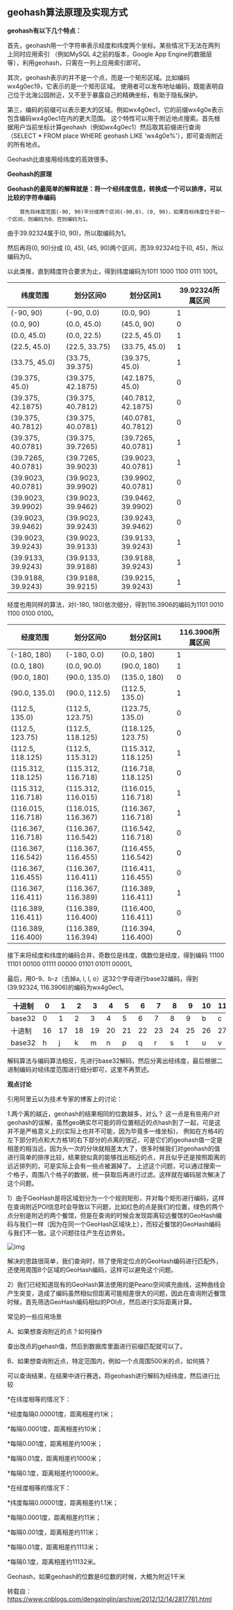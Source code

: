 ## geohash算法原理及实现方式

**geohash有以下几个特点：**

首先，geohash用一个字符串表示经度和纬度两个坐标。某些情况下无法在两列上同时应用索引 （例如MySQL 4之前的版本，Google App Engine的数据层等），利用geohash，只需在一列上应用索引即可。

其次，geohash表示的并不是一个点，而是一个矩形区域。比如编码wx4g0ec19，它表示的是一个矩形区域。 使用者可以发布地址编码，既能表明自己位于北海公园附近，又不至于暴露自己的精确坐标，有助于隐私保护。

第三，编码的前缀可以表示更大的区域。例如wx4g0ec1，它的前缀wx4g0e表示包含编码wx4g0ec1在内的更大范围。 这个特性可以用于附近地点搜索。首先根据用户当前坐标计算geohash（例如wx4g0ec1）然后取其前缀进行查询 （SELECT * FROM place WHERE geohash LIKE 'wx4g0e%'），即可查询附近的所有地点。

Geohash比直接用经纬度的高效很多。

 

**Geohash的原理**

**Geohash的最简单的解释就是：将一个经纬度信息，转换成一个可以排序，可以比较的字符串编码**

        首先将纬度范围(-90, 90)平分成两个区间(-90,0)、(0, 90)，如果目标纬度位于前一个区间，则编码为0，否则编码为1。

由于39.92324属于(0, 90)，所以取编码为1。

然后再将(0, 90)分成 (0, 45), (45, 90)两个区间，而39.92324位于(0, 45)，所以编码为0。

以此类推，直到精度符合要求为止，得到纬度编码为1011 1000 1100 0111 1001。

| 纬度范围           | 划分区间0          | 划分区间1          | 39.92324所属区间 |
| ------------------ | ------------------ | ------------------ | ---------------- |
| (-90, 90)          | (-90, 0.0)         | (0.0, 90)          | 1                |
| (0.0, 90)          | (0.0, 45.0)        | (45.0, 90)         | 0                |
| (0.0, 45.0)        | (0.0, 22.5)        | (22.5, 45.0)       | 1                |
| (22.5, 45.0)       | (22.5, 33.75)      | (33.75, 45.0)      | 1                |
| (33.75, 45.0)      | (33.75, 39.375)    | (39.375, 45.0)     | 1                |
| (39.375, 45.0)     | (39.375, 42.1875)  | (42.1875, 45.0)    | 0                |
| (39.375, 42.1875)  | (39.375, 40.7812)  | (40.7812, 42.1875) | 0                |
| (39.375, 40.7812)  | (39.375, 40.0781)  | (40.0781, 40.7812) | 0                |
| (39.375, 40.0781)  | (39.375, 39.7265)  | (39.7265, 40.0781) | 1                |
| (39.7265, 40.0781) | (39.7265, 39.9023) | (39.9023, 40.0781) | 1                |
| (39.9023, 40.0781) | (39.9023, 39.9902) | (39.9902, 40.0781) | 0                |
| (39.9023, 39.9902) | (39.9023, 39.9462) | (39.9462, 39.9902) | 0                |
| (39.9023, 39.9462) | (39.9023, 39.9243) | (39.9243, 39.9462) | 0                |
| (39.9023, 39.9243) | (39.9023, 39.9133) | (39.9133, 39.9243) | 1                |
| (39.9133, 39.9243) | (39.9133, 39.9188) | (39.9188, 39.9243) | 1                |
| (39.9188, 39.9243) | (39.9188, 39.9215) | (39.9215, 39.9243) | 1                |

 

经度也用同样的算法，对(-180, 180)依次细分，得到116.3906的编码为1101 0010 1100 0100 0100。

| 经度范围           | 划分区间0          | 划分区间1          | 116.3906所属区间 |
| ------------------ | ------------------ | ------------------ | ---------------- |
| (-180, 180)        | (-180, 0.0)        | (0.0, 180)         | 1                |
| (0.0, 180)         | (0.0, 90.0)        | (90.0, 180)        | 1                |
| (90.0, 180)        | (90.0, 135.0)      | (135.0, 180)       | 0                |
| (90.0, 135.0)      | (90.0, 112.5)      | (112.5, 135.0)     | 1                |
| (112.5, 135.0)     | (112.5, 123.75)    | (123.75, 135.0)    | 0                |
| (112.5, 123.75)    | (112.5, 118.125)   | (118.125, 123.75)  | 0                |
| (112.5, 118.125)   | (112.5, 115.312)   | (115.312, 118.125) | 1                |
| (115.312, 118.125) | (115.312, 116.718) | (116.718, 118.125) | 0                |
| (115.312, 116.718) | (115.312, 116.015) | (116.015, 116.718) | 1                |
| (116.015, 116.718) | (116.015, 116.367) | (116.367, 116.718) | 1                |
| (116.367, 116.718) | (116.367, 116.542) | (116.542, 116.718) | 0                |
| (116.367, 116.542) | (116.367, 116.455) | (116.455, 116.542) | 0                |
| (116.367, 116.455) | (116.367, 116.411) | (116.411, 116.455) | 0                |
| (116.367, 116.411) | (116.367, 116.389) | (116.389, 116.411) | 1                |
| (116.389, 116.411) | (116.389, 116.400) | (116.400, 116.411) | 0                |
| (116.389, 116.400) | (116.389, 116.394) | (116.394, 116.400) | 0                |

接下来将经度和纬度的编码合并，奇数位是纬度，偶数位是经度，得到编码 11100 11101 00100 01111 00000 01101 01011 00001。

最后，用0-9、b-z（去掉a, i, l, o）这32个字母进行base32编码，得到(39.92324, 116.3906)的编码为wx4g0ec1。

| 十进制 | 0    | 1    | 2    | 3    | 4    | 5    | 6    | 7    | 8    | 9    | 10   | 11   | 12   | 13   | 14   | 15   |
| ------ | ---- | ---- | ---- | ---- | ---- | ---- | ---- | ---- | ---- | ---- | ---- | ---- | ---- | ---- | ---- | ---- |
| base32 | 0    | 1    | 2    | 3    | 4    | 5    | 6    | 7    | 8    | 9    | b    | c    | d    | e    | f    | g    |
| 十进制 | 16   | 17   | 18   | 19   | 20   | 21   | 22   | 23   | 24   | 25   | 26   | 27   | 28   | 29   | 30   | 31   |
| base32 | h    | j    | k    | m    | n    | p    | q    | r    | s    | t    | u    | v    | w    | x    | y    | z    |

 

解码算法与编码算法相反，先进行base32解码，然后分离出经纬度，最后根据二进制编码对经纬度范围进行细分即可，这里不再赘述。



**观点讨论**

引用阿里云以为技术专家的博客上的讨论：

1.两个离的越近，geohash的结果相同的位数越多，对么？
这一点是有些用户对geohash的误解，虽然geo确实尽可能的将位置相近的点hash到了一起，可是这并不是严格意义上的(实际上也并不可能，因为毕竟多一维坐标)，
例如在方格4的左下部分的点和大方格1的右下部分的点离的很近，可是它们的geohash值一定是相差的相当远，因为头一次的分块就相差太大了，很多时候我们对geohash的值进行简单的排序比较，结果貌似真的能够找出相近的点，并且似乎还是按照距离的远近排列的，可是实际上会有一些点被漏掉了。
上述这个问题，可以通过搜索一个格子，周围八个格子的数据，统一获取后再进行过滤。这样就在编码层次解决了这个问题。

 1）由于GeoHash是将区域划分为一个个规则矩形，并对每个矩形进行编码，这样在查询附近POI信息时会导致以下问题，比如红色的点是我们的位置，绿色的两个点分别是附近的两个餐馆，但是在查询的时候会发现距离较远餐馆的GeoHash编码与我们一样（因为在同一个GeoHash区域块上），而较近餐馆的GeoHash编码与我们不一致。这个问题往往产生在边界处。

![img](https://images0.cnblogs.com/blog/522490/201309/09190137-edd3b1fe3d754c5d836e2812ac298674.png)

解决的思路很简单，我们查询时，除了使用定位点的GeoHash编码进行匹配外，还使用周围8个区域的GeoHash编码，这样可以避免这个问题。 

2）我们已经知道现有的GeoHash算法使用的是Peano空间填充曲线，这种曲线会产生突变，造成了编码虽然相似但距离可能相差很大的问题，因此在查询附近餐馆时候，首先筛选GeoHash编码相似的POI点，然后进行实际距离计算。

 

常见的一些应用场景

A、如果想查询附近的点？如何操作

查出改点的gehash值，然后到数据库里面进行前缀匹配就可以了。

 

B、如果想查询附近点，特定范围内，例如一个点周围500米的点，如何搞？

可以查询结果，在结果中进行赛选，将geohash进行解码为经纬度，然后进行比较

 

 *在纬度相等的情况下：

 *经度每隔0.00001度，距离相差约1米；

 *每隔0.0001度，距离相差约10米；

 *每隔0.001度，距离相差约100米；

 *每隔0.01度，距离相差约1000米；

 *每隔0.1度，距离相差约10000米。

 *在经度相等的情况下：

 *纬度每隔0.00001度，距离相差约1.1米；

 *每隔0.0001度，距离相差约11米；

 *每隔0.001度，距离相差约111米；

 *每隔0.01度，距离相差约1113米；

 *每隔0.1度，距离相差约11132米。

Geohash，如果geohash的位数是6位数的时候，大概为附近1千米



转载自：https://www.cnblogs.com/dengxinglin/archive/2012/12/14/2817761.html